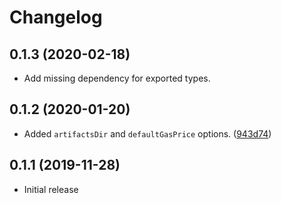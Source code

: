 # Changelog

## 0.1.3 (2020-02-18)
 * Add missing dependency for exported types.

## 0.1.2 (2020-01-20)
 * Added `artifactsDir` and `defaultGasPrice` options. ([943d74](https://github.com/OpenZeppelin/openzeppelin-test-environment/commit/943d74))

## 0.1.1 (2019-11-28)
 * Initial release
